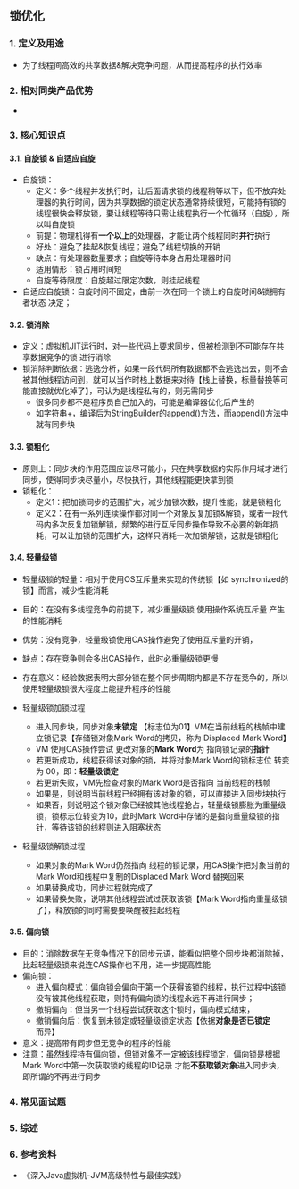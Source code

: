 ## 锁优化

### 1. 定义及用途

* 为了线程间高效的共享数据&解决竞争问题，从而提高程序的执行效率

### 2. 相对同类产品优势

* 

### 3. 核心知识点

#### 3.1. 自旋锁 & 自适应自旋

* 自旋锁：
  * 定义：多个线程并发执行时，让后面请求锁的线程稍等以下，但不放弃处理器的执行时间，因为共享数据的锁定状态通常持续很短，可能持有锁的线程很快会释放锁，要让线程等待只需让线程执行一个忙循环（自旋），所以叫自旋锁
  * 前提：物理机得有**一个以上**的处理器，才能让两个线程同时**并行**执行
  * 好处：避免了挂起&恢复线程；避免了线程切换的开销
  * 缺点：有处理器数量要求；自旋等待本身占用处理器时间
  * 适用情形：锁占用时间短
  * 自旋等待限度：自旋超过限定次数，则挂起线程
* 自适应自旋锁：自旋时间不固定，由前一次在同一个锁上的自旋时间&锁拥有者状态 决定；

#### 3.2. 锁消除

* 定义：虚拟机JIT运行时，对一些代码上要求同步，但被检测到不可能存在共享数据竞争的锁 进行消除
* 锁消除判断依据：逃逸分析，如果一段代码所有数据都不会逃逸出去，则不会被其他线程访问到，就可以当作时栈上数据来对待【栈上替换，标量替换等可能直接就优化掉了】，可认为是线程私有的，则无需同步
  * 很多同步都不是程序员自己加入的，可能是编译器优化后产生的
  * 如字符串+，编译后为StringBuilder的append()方法，而append()方法中就有同步块

#### 3.3. 锁粗化

* 原则上：同步块的作用范围应该尽可能小，只在共享数据的实际作用域才进行同步，使得同步块尽量小，尽快执行，其他线程能更快拿到锁
* 锁粗化：
  * 定义1：把加锁同步的范围扩大，减少加锁次数，提升性能，就是锁粗化
  * 定义2：在有一系列连续操作都对同一个对象反复加锁&解锁，或者一段代码内多次反复加锁解锁，频繁的进行互斥同步操作导致不必要的新年损耗，可以让加锁的范围扩大，这样只消耗一次加锁解锁，这就是锁粗化

#### 3.4. 轻量级锁

* 轻量级锁的轻量：相对于使用OS互斥量来实现的传统锁【如 synchronized的锁】而言，减少性能消耗

* 目的：在没有多线程竞争的前提下，减少重量级锁 使用操作系统互斥量 产生的性能消耗
* 优势：没有竞争，轻量级锁使用CAS操作避免了使用互斥量的开销，
* 缺点：存在竞争则会多出CAS操作，此时必重量级锁更慢
* 存在意义：经验数据表明大部分锁在整个同步周期内都是不存在竞争的，所以使用轻量级锁很大程度上能提升程序的性能
* 轻量级锁加锁过程
  * 进入同步块，同步对象**未锁定** 【标志位为01】VM在当前线程的栈帧中建立锁记录【存储锁对象Mark Word的拷贝，称为 Displaced Mark Word】
  * VM 使用CAS操作尝试 更改对象的**Mark Word**为 指向锁记录的**指针** 
  * 若更新成功，线程获得该对象的锁，并将对象Mark Word的锁标志位 转变为 00，即：**轻量级锁定**
  * 若更新失败，VM先检查对象的Mark Word是否指向 当前线程的栈帧
  * 如果是，则说明当前线程已经拥有该对象的锁，可以直接进入同步块执行
  * 如果否，则说明这个锁对象已经被其他线程抢占，轻量级锁膨胀为重量级锁，锁标志位转变为10，此时Mark Word中存储的是指向重量级锁的指针，等待该锁的线程则进入阻塞状态
* 轻量级锁解锁过程
  * 如果对象的Mark Word仍然指向 线程的锁记录，用CAS操作把对象当前的Mark Word和线程中复制的Displaced Mark Word 替换回来
  * 如果替换成功，同步过程就完成了
  * 如果替换失败，说明其他线程尝试过获取该锁【Mark Word指向重量级锁了】，释放锁的同时需要要唤醒被挂起线程

#### 3.5. 偏向锁

* 目的：消除数据在无竞争情况下的同步元语，能看似把整个同步块都消除掉，比起轻量级锁来说连CAS操作也不用，进一步提高性能
* 偏向锁：
  * 进入偏向模式：偏向锁会偏向于第一个获得该锁的线程，执行过程中该锁没有被其他线程获取，则持有偏向锁的线程永远不再进行同步；
  * 撤销偏向：但当另一个线程尝试获取这个锁时，偏向模式结束，
  * 撤销偏向后：恢复到未锁定或轻量级锁定状态【依据**对象是否已锁定**而异】
* 意义：提高带有同步但无竞争的程序的性能
* 注意：虽然线程持有偏向锁，但锁对象不一定被该线程锁定，偏向锁是根据Mark Word中第一次获取锁的线程的ID记录 才能**不获取锁对象**进入同步块，即所谓的不再进行同步

### 4. 常见面试题

### 5. 综述

### 6. 参考资料

* 《深入Java虚拟机-JVM高级特性与最佳实践》